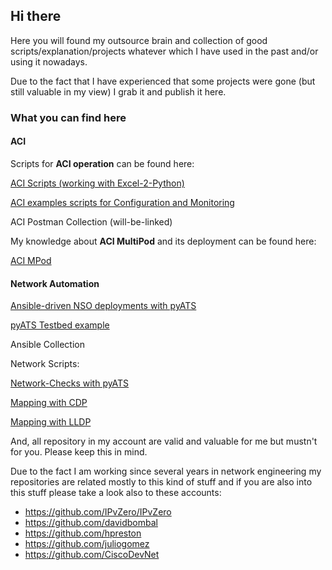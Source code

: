 <h2>Hi there</h2>


Here you will found my outsource brain and collection of good scripts/explanation/projects whatever which I have used in the past and/or using it nowadays.

Due to the fact that I have experienced that some projects were gone (but still valuable in my view) I grab it and publish it here.

<h3>What you can find here</h3>

<h4>ACI</h4>

Scripts for <b>ACI operation</b> can be found here:

 <a href="https://github.com/fholzi8/ACI/tree/master/aci-scripts_py2csv">ACI Scripts (working with Excel-2-Python)</a>

 <a href="https://github.com/fholzi8/ACI/tree/master/aci-examples">ACI examples scripts for Configuration and Monitoring</a>
 
 ACI Postman Collection (will-be-linked)

My knowledge about <b>ACI MultiPod</b> and its deployment can be found here: 

 <a href="https://github.com/fholzi8/ACI/tree/master/aci-multipod">ACI MPod</a>

<h4>Network Automation</h4>

<a href="https://github.com/fholzi8/Ansible_NSO_pyATS">Ansible-driven NSO deployments with pyATS</a>

<a href="https://github.com/fholzi8/Ansible_NSO_pyATS/tree/master/testbed_pyATS">pyATS Testbed example</a>

Ansible Collection

Network Scripts:

  <a href="https://github.com/fholzi8/Ansible_NSO_pyATS/tree/master/pyats-network-checks">Network-Checks with pyATS</a>
  
  <a href="https://github.com/fholzi8/Ansible_NSO_pyATS/tree/master/cdp-map">Mapping with CDP</a>
  
  <a href="https://github.com/fholzi8/Ansible_NSO_pyATS/tree/master/LLDP-map">Mapping with LLDP</a>

And, all repository in my account are valid and valuable for me but mustn't for you. Please keep this in mind.

Due to the fact I am working since several years in network engineering my repositories are related mostly to this kind of stuff and if you are also into this stuff please take a look also to these accounts:


 * https://github.com/IPvZero/IPvZero
 * https://github.com/davidbombal
 * https://github.com/hpreston
 * https://github.com/juliogomez
 * https://github.com/CiscoDevNet
 
